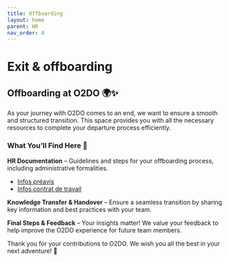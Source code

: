```yaml
---
title: Offboarding
layout: home
parent: HR
nav_order: 4
---
```


# Exit & offboarding

## Offboarding at O2DO 🌍✨

As your journey with O2DO comes to an end, we want to ensure a smooth and structured transition. This space provides you with all the necessary resources to complete your departure process efficiently.

### What You’ll Find Here 📌

**HR Documentation** – Guidelines and steps for your offboarding process, including administrative formalities.

- [Infos préavis](https://www.acerta.be/fr/employeurs/licenciement-de-travailleurs/calculer-le-delai-de-preavis)
- [Infos contrat de travail](https://emploi.belgique.be/fr/themes/contrats-de-travail/fin-du-contrat-de-travail/fin-du-contrat-duree-indeterminee-licenciement)

**Knowledge Transfer & Handover** – Ensure a seamless transition by sharing key information and best practices with your team.

**Final Steps & Feedback** – Your insights matter! We value your feedback to help improve the O2DO experience for future team members.

Thank you for your contributions to O2DO. We wish you all the best in your next adventure! 🚀